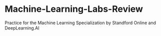 # Machine-Learning-Labs-Review
Practice for the Machine Learning Specialization by Standford Online and DeepLearning.AI
